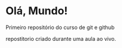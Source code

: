 # Olá, Mundo!
 Primeiro repositório do curso de git e github

 repostitorio criado durante uma aula ao vivo. 
